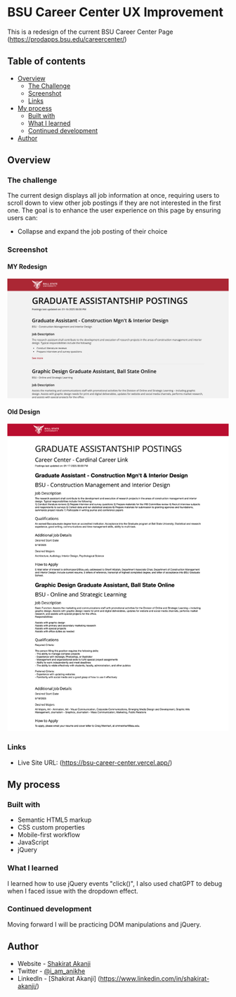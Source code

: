 # BSU Career Center UX Improvement

This is a redesign of the current BSU Career Center Page (https://prodapps.bsu.edu/careercenter/)

## Table of contents

- [Overview](#overview)
  - [The Challenge](#the-challenge)
  - [Screenshot](#screenshot)
  - [Links](#links)
- [My process](#my-process)
  - [Built with](#built-with)
  - [What I learned](#what-i-learned)
  - [Continued development](#continued-development)
- [Author](#author)


## Overview

### The challenge

The current design displays all job information at once, requiring users to scroll down to view other job postings if they are not interested in the first one. The goal is to enhance the user experience on this page by ensuring users can:
- Collapse and expand the job posting of their choice

### Screenshot

#### MY Redesign

![](./Images/Screenshot%202025-01-18%20at%2007.22.36.png)

#### Old Design

![](./Images/BSU%20OLD%20DESIGN.png)

### Links

- Live Site URL: (https://bsu-career-center.vercel.app/)

## My process

### Built with

- Semantic HTML5 markup
- CSS custom properties
- Mobile-first workflow
- JavaScript
- jQuery

### What I learned

I learned how to use jQuery events "click()", I also used chatGPT to debug when I faced issue with the dropdown effect.

### Continued development

Moving forward I will be practicing DOM manipulations and jQuery.

## Author

- Website - [Shakirat Akanji](https://shakeerah.framer.website/)
- Twitter - [@i_am_anikhe](https://x.com/I_am_anikhe)
- LinkedIn - [Shakirat Akanji] (https://www.linkedin.com/in/shakirat-akanji/)

